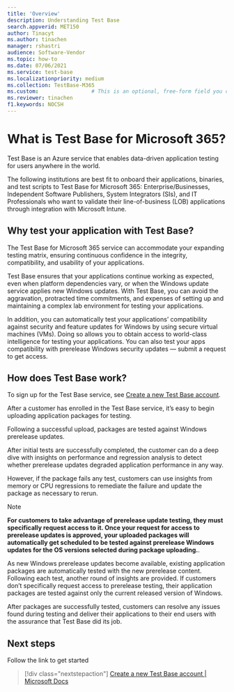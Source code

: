 ```yaml
---
title: 'Overview'
description: Understanding Test Base
search.appverid: MET150
author: Tinacyt
ms.author: tinachen
manager: rshastri
audience: Software-Vendor
ms.topic: how-to
ms.date: 07/06/2021
ms.service: test-base
ms.localizationpriority: medium
ms.collection: TestBase-M365
ms.custom:                 # This is an optional, free-form field you can use to define your own collection of articles. If you have more than one value, format as a bulleted list. This field truncates to something like 144 characters (inclusive of spaces) so keep it short.
ms.reviewer: tinachen
f1.keywords: NOCSH
---
```


# What is Test Base for Microsoft 365?

Test Base is an Azure service that enables data-driven application testing for users anywhere in the world. 

The following institutions are best fit to onboard their applications, binaries, and test scripts to Test Base for Microsoft 365: Enterprise/Businesses, Independent Software Publishers, System Integrators (SIs), and IT Professionals who want to validate their line-of-business (LOB) applications through integration with Microsoft Intune.

## Why test your application with Test Base?

The Test Base for Microsoft 365 service can accommodate your expanding testing matrix, ensuring continuous confidence in the integrity, compatibility, and usability of your applications. 

Test Base ensures that your applications continue working as expected, even when platform dependencies vary, or when the Windows update service applies new Windows updates. With Test Base, you can avoid the aggravation, protracted time commitments, and expenses of setting up and maintaining a complex lab environment for testing your applications. 

In addition, you can automatically test your applications’ compatibility against security and feature updates for Windows by using secure virtual machines (VMs). Doing so allows you to obtain access to world-class intelligence for testing your applications. You can also test your apps compatibility with prerelease Windows security updates — submit a request to get access.

## How does Test Base work?

To sign up for the Test Base service, see [Create a new Test Base account](createAccount.md).

After a customer has enrolled in the Test Base service, it’s easy to begin uploading application packages for testing.

Following a successful upload, packages are tested against Windows prerelease updates.

After initial tests are successfully completed, the customer can do a deep dive with insights on performance and regression analysis to detect whether prerelease updates degraded application performance in any way.

However, if the package fails any test, customers can use insights from memory or CPU regressions to remediate the failure and update the package as necessary to rerun.

> [!NOTE]
> **For customers to take advantage of prerelease update testing, they must specifically request access to it. Once your request for access to prerelease updates is approved, your uploaded packages will automatically get scheduled to be tested against prerelease Windows updates for the OS versions selected during package uploading.**.

As new Windows prerelease updates become available, existing application packages are automatically tested with the new prerelease content. Following each test, another round of insights are provided. If customers don’t specifically request access to prerelease testing, their application packages are tested against only the current released version of Windows. 

After packages are successfully tested, customers can resolve any issues found during testing and deliver their applications to their end users with the assurance that Test Base did its job.

## Next steps

Follow the link to get started
> [!div class="nextstepaction"]
> [Create a new Test Base account | Microsoft Docs](createaccount.md)
